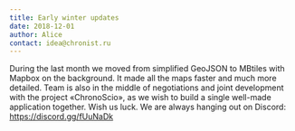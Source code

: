 ```yaml
---
title: Early winter updates
date: 2018-12-01
author: Alice
contact: idea@chronist.ru
---
```


During the last month we moved from simplified GeoJSON to MBtiles with Mapbox on the background. It made all the maps faster and much more detailed. Team is also in the middle of negotiations and joint development with the project «ChronoScio», as we wish to build a single well-made application together. Wish us luck.
We are always hanging out on Discord: https://discord.gg/fUuNaDk